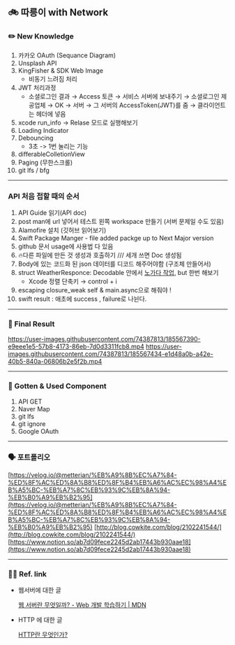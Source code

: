 ## 🚲 따릉이 with Network

### ✏️ New Knowledge

1. 카카오 OAuth (Sequance Diagram)
2. Unsplash API
3. KingFisher & SDK Web Image
    * 비동기 느려짐 처리
4. JWT 처리과정
    * 소셜로그인 결과 → Access 토큰 → 서비스 서버에 보내주기 → 소셜로그인 제공업체 → OK → 서버 → 그 서버의 AccessToken(JWT)를 줌 → 클라이언트는 헤더에 넣음 
5. xcode run_info → Relase 모드로 실행해보기 
6. Loading Indicator
7. Debouncing
    * 3초 -> 1번 눌리는 기능
8. differableColletionView
9. Paging (무한스크롤) 
10. git lfs / bfg

---

### API 처음 접할 때의 순서

1. API Guide 읽기(API doc)
2. post man에 url 넣어서 테스트 왼쪽 workspace 만들기 (서버 문제일 수도 있음)
3. Alamofire 설치 (깃허브 읽어보기)
4. Swift Package Manger - file added packge up to Next Major version
5. github 문서 usage에 사용법 다 있음
6. 🔥다른 파일에 만든 것 생성과 호출하기 /// 세개 쓰면 Doc 생성됨
7. Body에 있는 코드화 된 json 데이터를 디코드 해주어야함 (구조체 만들어서)
8. struct WeatherResponce: Decodable 안에서 [노가다 작업,](https://app.quicktype.io/) but 한번 해보기
    * Xcode 정렬 단축키 → control + i
9. escaping closure_weak self & main.async으로 해줘야 !
10. swift result : 애초에 success , failure로 나뉜다.

---

### 📱 Final Result

https://user-images.githubusercontent.com/74387813/185567390-e9eee1e5-57b8-4173-86eb-7d0d3311fcb8.mp4
https://user-images.githubusercontent.com/74387813/185567434-e1d48a0b-a42e-40b5-840a-06806b2e5f2b.mp4

---

### 🧠 Gotten & Used Component

1. API GET 
2. Naver Map
3. git lfs
4. git ignore
5. Google OAuth

---

### 🗣 포트폴리오 

[https://velog.io/@metterian/%EB%A9%8B%EC%A7%84-%ED%8F%AC%ED%8A%B8%ED%8F%B4%EB%A6%AC%EC%98%A4%EB%A5%BC-%EB%A7%8C%EB%93%9C%EB%8A%94-%EB%B0%A9%EB%B2%95](https://velog.io/@metterian/%EB%A9%8B%EC%A7%84-%ED%8F%AC%ED%8A%B8%ED%8F%B4%EB%A6%AC%EC%98%A4%EB%A5%BC-%EB%A7%8C%EB%93%9C%EB%8A%94-%EB%B0%A9%EB%B2%95)
[http://blog.cowkite.com/blog/2102241544/](http://blog.cowkite.com/blog/2102241544/)
[https://www.notion.so/ab7d09fece2245d2ab17443b930aae18](https://www.notion.so/ab7d09fece2245d2ab17443b930aae18)

---

### 🧑‍💻 Ref. link

- 웹서버에 대한 글
    
    [웹 서버란 무엇일까? - Web 개발 학습하기 | MDN](https://developer.mozilla.org/ko/docs/Learn/Common_questions/What_is_a_web_server)
    

- HTTP 에 대한 글
    
    [HTTP란 무엇인가?](https://velog.io/@surim014/HTTP%EB%9E%80-%EB%AC%B4%EC%97%87%EC%9D%B8%EA%B0%80)
